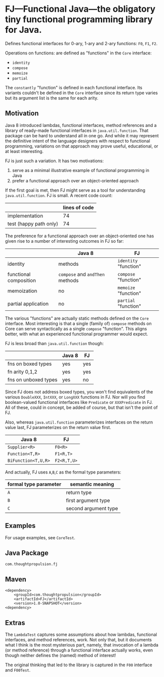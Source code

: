# FJ—Functional Java—the obligatory tiny functional programming library for Java.

Defines functional interfaces for 0-ary, 1-ary and 2-ary functions: `F0`, `F1`, `F2`.

Operations on functions: are defined as "functions" in the `Core` interface:

* `identity`
* `compose`
* `memoize`
* `partial`

The `constantly` "function" is defined in each functional interface. Its variants couldn't be defined in the `Core` interface since its return type varies but its argument list is the same for each arity.

## Motivation

Java 8 introduced lambdas, functional interfaces, method references and a library of ready-made functional interfaces in `java.util.function`. That package can be hard to understand all in one go. And while it may represent the definitive intent of the language designers with respect to functional programming, variations on that approach may prove useful, educational, or at least interesting.

FJ is just such a variation. It has two motivations:

1. serve as a minimal illustrative example of functional programming in Java
2. prefer a functional approach over an object-oriented approach

If the first goal is met, then FJ might serve as a tool for understanding `java.util.function`. FJ is small. A recent code count:

|                       | lines of code |
| ----------------------|---------------|
| implementation        | 74            |
| test (happy path only)| 74            |

The preference for a functional approach over an object-oriented one has given rise to a number of interesting outcomes in FJ so far:

|                       | Java 8                          | FJ                   |
| ----------------------|---------------------------------|----------------------|
| identity              | methods                         | `identity` "function"|
| functional composition| `compose` and `andThen` methods | `compose` "function" |
| memoization           | no                              | `memoize` "function" |
| partial application   | no                              | `partial` "function" |

The various "functions" are actually static methods defined on the `Core` interface. Most interesting is that a single (family of) `compose` methods on Core can serve syntactically as a single `compose` "function". This aligns better, with what an experienced functional programmer would expect.

FJ is less broad than `java.util.function` though:

|                      | Java 8 | FJ  |
| ---------------------|--------|-----|
| fns on boxed types   | yes    | yes |
| fn arity 0,1,2       | yes    | yes |
| fns on unboxed types | yes    | no  |

Since FJ does not address boxed types, you won't find equivalents of the various `DoubleXXX`, `IntXXX`, or `LongXXX` functions in FJ. Nor will you find boolean-valued functional interfaces like `Predicate` or `XXXPredicate` in FJ. All of these, could in concept, be added of course, but that isn't the point of FJ.

Also, whereas `java.util.function` parameterizes interfaces on the return value last, FJ parameterizes on the return value first.
 
|      Java 8        |    FJ       |
|--------------------|-------------|
| `Supplier<R>`      | `F0<R>`     |
| `Function<T,R>`    | `F1<R,T>`   |
| `BiFunction<T,U,R>`| `F2<R,T,U>` |

And actually, FJ uses `A`,`B`,`C` as the formal type parameters:

| formal type parameter | semantic meaning     |
|-----------------------|----------------------|
| `A`                   | return type          |
| `B`                   | first argument type  |
| `C`                   | second argument type |

## Examples

For usage examples, see `CoreTest`.

## Java Package

`com.thoughtpropulsion.fj`

## Maven

```
<dependency>
    <groupId>com.thoughtpropulsion</groupId>
    <artifactId>FJ</artifactId>
    <version>1.0-SNAPSHOT</version>
<dependency>
```

## Extras

The `LambdaTest` captures some assumptions about how lambdas, functional interfaces, and method references, work. Not only that, but it documents what I think is the most mysterious part, namely, that invocation of a lambda (or method reference) through a functional interface actually works, even though neither defines the (named) method of interest!

The original thinking that led to the library is captured in the `F00` interface and `F00Test`.